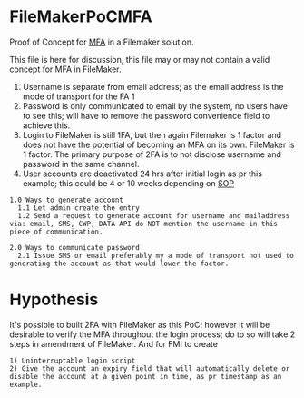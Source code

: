 # FileMakerPoCMFA
Proof of Concept for [MFA](https://en.wikipedia.org/wiki/Multi-factor_authentication) in a Filemaker solution.

This file is here for discussion, this file may or may not contain a valid concept for MFA in FileMaker.

1. Username is separate from email address; as the email address is the mode of transport for the FA 1
2. Password is only communicated to email by the system, no users have to see this; will have to remove the password convenience field to achieve this.
3. Login to FileMaker is still 1FA, but then again Filemaker is 1 factor and does not have the potential of becoming an MFA on its own. FileMaker is 1 factor. The primary purpose of 2FA is to not disclose username and password in the same channel.
4. User accounts are deactivated 24 hrs after initial login as pr this example; this could be 4 or 10 weeks depending on [SOP](https://en.wikipedia.org/wiki/Standard_operating_procedure)


```
1.0 Ways to generate account
  1.1 Let admin create the entry
  1.2 Send a request to generate account for username and mailaddress via: email, SMS, CWP, DATA API do NOT mention the username in this piece of communication.
```

```
2.0 Ways to communicate password
  2.1 Issue SMS or email preferably my a mode of transport not used to generating the account as that would lower the factor. 
```


# Hypothesis
It's possible to built 2FA with FileMaker as this PoC; however it will be desirable to verify the MFA throughout the login process; do to so will take 2 steps in amendment of FileMaker. And for FMI to create
```
1) Uninterruptable login script
2) Give the account an expiry field that will automatically delete or disable the account at a given point in time, as pr timestamp as an example.
```
